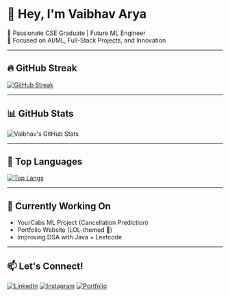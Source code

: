 # 👋 Hey, I'm Vaibhav Arya

🚀 Passionate CSE Graduate | Future ML Engineer  
🎯 Focused on AI/ML, Full-Stack Projects, and Innovation  

---

## 🔥 GitHub Streak

[![GitHub Streak](https://github-readme-streak-stats.herokuapp.com?user=XVaibhavXAryaX&theme=aura_dark)](https://git.io/streak-stats)

---

## 📊 GitHub Stats

![Vaibhav's GitHub Stats](https://github-readme-stats.vercel.app/api?username=XVaibhavXAryaX&show_icons=true&theme=tokyonight)

---

## 📌 Top Languages

[![Top Langs](https://github-readme-stats.vercel.app/api/top-langs/?username=XVaibhavXAryaX&layout=compact&theme=radical)](https://github.com/XVaibhavXAryaX)

---

## 🧠 Currently Working On
- YourCabs ML Project (Cancellation Prediction)
- Portfolio Website (LOL-themed 🤖)
- Improving DSA with Java + Leetcode

---

## 📫 Let's Connect!
[![LinkedIn](https://img.shields.io/badge/LinkedIn-blue?logo=linkedin&logoColor=white)](https://linkedin.com/in/yourprofile)
[![Instagram](https://img.shields.io/badge/Instagram-red?logo=instagram&logoColor=white)](https://instagram.com/yourprofile)
[![Portfolio](https://img.shields.io/badge/Portfolio-black?logo=github&logoColor=white)](https://XVaibhavXAryaX.github.io)


